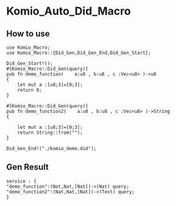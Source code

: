 # Komio_Auto_Did_Macro
## How to use

    use Komio_Macro;
    use Komio_Macro::{Did_Gen,Did_Gen_End,Did_Gen_Start};
    
    Did_Gen_Start!();
    #[Komio_Macro::Did_Gen(query)]
    pub fn demo_function(    a:u8 , b:u8 , c :Vec<u8> )->u8
    {
        let mut a :[u8;3]=[0;3];
        return 0;
    }

    #[Komio_Macro::Did_Gen(query)]
    pub fn demo_function2(    a:u8 , b:u8 , c :Vec<u8> )->String
    {

        let mut a :[u8;3]=[0;3];
        return String::from("");
    }

    Did_Gen_End!("./komio_demo.did");

## Gen Result

    service : {
    "demo_function":(Nat,Nat,[Nat])->(Nat) query;
    "demo_function2":(Nat,Nat,[Nat])->(Text) query;
    }
